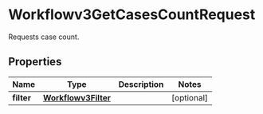 

# Workflowv3GetCasesCountRequest

Requests case count.

## Properties

| Name | Type | Description | Notes |
|------------ | ------------- | ------------- | -------------|
|**filter** | [**Workflowv3Filter**](Workflowv3Filter.md) |  |  [optional] |



